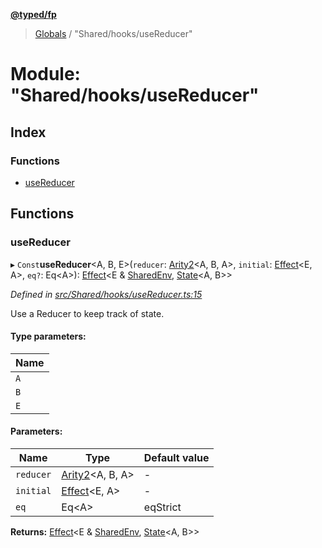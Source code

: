 **[@typed/fp](../README.md)**

> [Globals](../globals.md) / "Shared/hooks/useReducer"

# Module: "Shared/hooks/useReducer"

## Index

### Functions

* [useReducer](_shared_hooks_usereducer_.md#usereducer)

## Functions

### useReducer

▸ `Const`**useReducer**\<A, B, E>(`reducer`: [Arity2](_common_types_.md#arity2)\<A, B, A>, `initial`: [Effect](_effect_effect_.effect.md)\<E, A>, `eq?`: Eq\<A>): [Effect](_effect_effect_.effect.md)\<E & [SharedEnv](../interfaces/_shared_core_services_sharedenv_.sharedenv.md), [State](_shared_state_state_.md#state)\<A, B>>

*Defined in [src/Shared/hooks/useReducer.ts:15](https://github.com/TylorS/typed-fp/blob/6ccb290/src/Shared/hooks/useReducer.ts#L15)*

Use a Reducer to keep track of state.

#### Type parameters:

Name |
------ |
`A` |
`B` |
`E` |

#### Parameters:

Name | Type | Default value |
------ | ------ | ------ |
`reducer` | [Arity2](_common_types_.md#arity2)\<A, B, A> | - |
`initial` | [Effect](_effect_effect_.effect.md)\<E, A> | - |
`eq` | Eq\<A> | eqStrict |

**Returns:** [Effect](_effect_effect_.effect.md)\<E & [SharedEnv](../interfaces/_shared_core_services_sharedenv_.sharedenv.md), [State](_shared_state_state_.md#state)\<A, B>>
